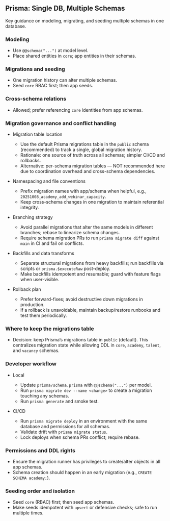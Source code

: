 ## Prisma: Single DB, Multiple Schemas

Key guidance on modeling, migrating, and seeding multiple schemas in one database.

### Modeling

- Use `@@schema("...")` at model level.
- Place shared entities in `core`; app entities in their schemas.

### Migrations and seeding

- One migration history can alter multiple schemas.
- Seed `core` RBAC first; then app seeds.

### Cross-schema relations

- Allowed; prefer referencing `core` identities from app schemas.

### Migration governance and conflict handling

- Migration table location
  - Use the default Prisma migrations table in the `public` schema (recommended) to track a single, global migration history.
  - Rationale: one source of truth across all schemas; simpler CI/CD and rollbacks.
  - Alternative: per-schema migration tables — NOT recommended here due to coordination overhead and cross-schema dependencies.

- Namespacing and file conventions
  - Prefix migration names with app/schema when helpful, e.g., `20251008_academy_add_webinar_capacity`.
  - Keep cross-schema changes in one migration to maintain referential integrity.

- Branching strategy
  - Avoid parallel migrations that alter the same models in different branches; rebase to linearize schema changes.
  - Require schema migration PRs to run `prisma migrate diff` against `main` in CI and fail on conflicts.

- Backfills and data transforms
  - Separate structural migrations from heavy backfills; run backfills via scripts or `prisma.$executeRaw` post-deploy.
  - Make backfills idempotent and resumable; guard with feature flags when user-visible.

- Rollback plan
  - Prefer forward-fixes; avoid destructive down migrations in production.
  - If a rollback is unavoidable, maintain backup/restore runbooks and test them periodically.

### Where to keep the migrations table

- Decision: keep Prisma’s migrations table in `public` (default). This centralizes migration state while allowing DDL in `core`, `academy`, `talent`, and `vacancy` schemas.

### Developer workflow

- Local
  - Update `prisma/schema.prisma` with `@@schema("...")` per model.
  - Run `prisma migrate dev --name <change>` to create a migration touching any schemas.
  - Run `prisma generate` and smoke test.

- CI/CD
  - Run `prisma migrate deploy` in an environment with the same database and permissions for all schemas.
  - Validate drift with `prisma migrate status`.
  - Lock deploys when schema PRs conflict; require rebase.

### Permissions and DDL rights

- Ensure the migration runner has privileges to create/alter objects in all app schemas.
- Schema creation should happen in an early migration (e.g., `CREATE SCHEMA academy;`).

### Seeding order and isolation

- Seed `core` (RBAC) first; then seed app schemas.
- Make seeds idempotent with `upsert` or defensive checks; safe to run multiple times.



